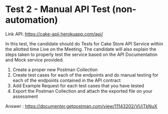 # Test 2 - Manual API Test (non-automation)

Link API: https://cake-apii.herokuapp.com/api/

In this test, the candidate should do Tests for Cake Store API Service within the allotted
time Live on the Meeting. The candidate will also explain the steps taken to properly test
the service based on the API Documentation and Mock service provided.
1. Create a proper new Postman Collection
2. Create test cases for each of the endpoints and do manual testing for each of the
endpoints contained in the API contract
3. Add Example Request for each test cases that you have tested
4. Export the Postman Collection and attach the exported file on your assessment


Answer : https://documenter.getpostman.com/view/11143202/VUjTkNuX
